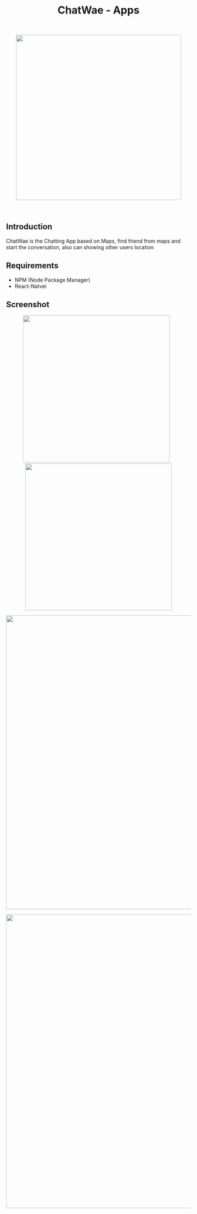 <h1 align="center">ChatWae - Apps</h1><br/>

<p align="center">
  <img src="https://user-images.githubusercontent.com/52324743/66672306-2dd2ae00-ec88-11e9-9319-f4bb56f402fb.png" width="450"/>
</p>

<br/>


## Introduction

ChatWae is the Chatting App based on Maps, find friend from maps and start the conversation, also can showing other users location


## Requirements
  - NPM (Node Package Manager)
  - React-Natvei
 
## Screenshot
  <p align="center">
    <span>
      <img src="https://user-images.githubusercontent.com/52324743/65371999-37be4e00-dc94-11e9-8fc3-d59f8147c9cf.jpg" width="400px" />&nbsp;&nbsp;&nbsp;
      <img src="https://user-images.githubusercontent.com/52324743/65372087-989a5600-dc95-11e9-900f-3fd3dec778e0.jpg" width="400px" />
    </span>
    
  </p>
  <p align="center">
    <span>
       <img src="https://user-images.githubusercontent.com/52324743/65372096-b23b9d80-dc95-11e9-8e7f-31c712898bce.jpg" width="800px" />
    </span>
  </p>
  <p align="center">
    <span>
       <img src="https://user-images.githubusercontent.com/52324743/65372174-b320ff00-dc96-11e9-9729-ee4e07744324.JPG" width="800px" />
    </span>
  </p>
